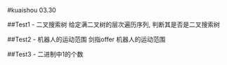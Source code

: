 #kuaishou 03.30

##Test1 - 二叉搜索树
给定满二叉树的层次遍历序列, 判断其是否是二叉搜索树

##Test2 - 机器人的运动范围
剑指offer 机器人的运动范围

##Test3 - 二进制中1的个数
